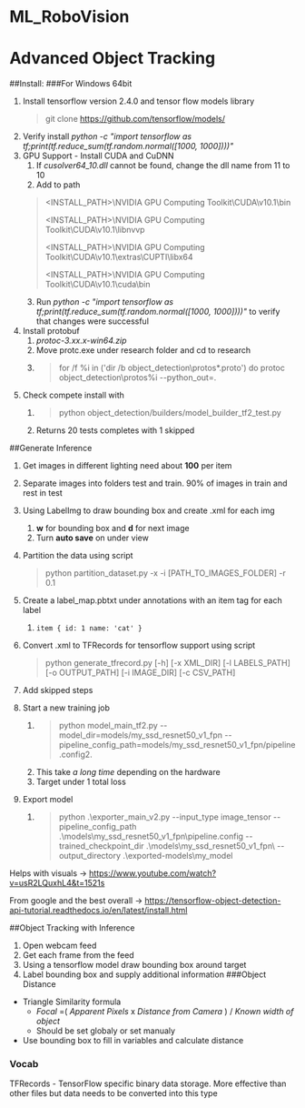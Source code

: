 # ML_RoboVision
# Advanced Object Tracking
##Install:
###For Windows 64bit
 1. Install tensorflow version 2.4.0 and tensor flow models library
    > git clone https://github.com/tensorflow/models/
2. Verify install _python -c "import tensorflow as tf;print(tf.reduce_sum(tf.random.normal([1000, 1000])))"_
3. GPU Support - Install CUDA and CuDNN
    1. If _cusolver64_10.dll_ cannot be found, change the dll name from 11 to 10
    2. Add to path
    > <INSTALL_PATH>\NVIDIA GPU Computing Toolkit\CUDA\v10.1\bin
   > 
    ><INSTALL_PATH>\NVIDIA GPU Computing Toolkit\CUDA\v10.1\libnvvp
   > 
    ><INSTALL_PATH>\NVIDIA GPU Computing Toolkit\CUDA\v10.1\extras\CUPTI\libx64
   > 
    ><INSTALL_PATH>\NVIDIA GPU Computing Toolkit\CUDA\v10.1\cuda\bin
   3. Run _python -c "import tensorflow as tf;print(tf.reduce_sum(tf.random.normal([1000, 1000])))"_ to verify that changes were successful
4. Install protobuf
    1. _protoc-3.xx.x-win64.zip_
    2. Move protc.exe under research folder and cd to research
    3. > for /f %i in ('dir /b object_detection\protos\*.proto') do protoc object_detection\protos\%i --python_out=.
5. Check compete install with 
    1. >python object_detection/builders/model_builder_tf2_test.py
   2. Returns 20 tests completes with 1 skipped

##Generate Inference
1. Get images in different lighting need about __100__ per item
2. Separate images into folders test and train. 90% of images in train and rest in test
3. Using LabelImg to draw bounding box and create .xml for each img
    1. __w__ for bounding box and __d__ for next image
    2. Turn __auto save__ on under view
    
4. Partition the data using script
   >python partition_dataset.py -x -i [PATH_TO_IMAGES_FOLDER] -r 0.1
5. Create a label_map.pbtxt under annotations with an item tag for each label
    1. `item {
    id: 1
    name: 'cat'
}`
6. Convert .xml to TFRecords for tensorflow support using script
    > python generate_tfrecord.py [-h] [-x XML_DIR] [-l LABELS_PATH] [-o OUTPUT_PATH] [-i IMAGE_DIR] [-c CSV_PATH]
7. Add skipped steps
8. Start a new training job
    1. > python model_main_tf2.py --model_dir=models/my_ssd_resnet50_v1_fpn --pipeline_config_path=models/my_ssd_resnet50_v1_fpn/pipeline.config2.
    2. This take _a long time_ depending on the hardware
    3. Target under 1 total loss
9. Export model
    1. >python .\exporter_main_v2.py --input_type image_tensor --pipeline_config_path .\models\my_ssd_resnet50_v1_fpn\pipeline.config --trained_checkpoint_dir .\models\my_ssd_resnet50_v1_fpn\ --output_directory .\exported-models\my_model
       
Helps with visuals -> https://www.youtube.com/watch?v=usR2LQuxhL4&t=1521s

From google and the best overall -> https://tensorflow-object-detection-api-tutorial.readthedocs.io/en/latest/install.html

##Object Tracking with Inference
1. Open webcam feed
2. Get each frame from the feed
3. Using a tensorflow model draw bounding box around target
4. Label bounding box and supply additional information
###Object Distance
* Triangle Similarity formula
    * _Focal_ =( _Apparent Pixels_ x _Distance from Camera_ ) / _Known width of object_
    * Should be set globaly or set manualy
* Use bounding box to fill in variables and calculate distance

### Vocab
TFRecords - TensorFlow specific binary data storage. More effective than other files but data needs to be converted into this type
